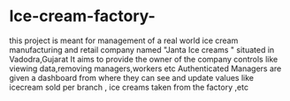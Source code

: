 # Ice-cream-factory-
this project is meant for management of a real world ice cream manufacturing and retail company named "Janta Ice creams " situated in Vadodra,Gujarat
It aims to provide the owner of the company controls like viewing data,removing managers,workers etc
Authenticated Managers are given a dashboard from where they can see and update values like icecream sold per branch , ice creams taken from the factory ,etc
